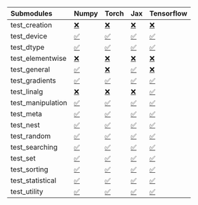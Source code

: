 | Submodules        | Numpy                                                                                                                           | Torch                                                                                                                           | Jax                                                                                                                             | Tensorflow                                                                                                                      |
|:------------------|:--------------------------------------------------------------------------------------------------------------------------------|:--------------------------------------------------------------------------------------------------------------------------------|:--------------------------------------------------------------------------------------------------------------------------------|:--------------------------------------------------------------------------------------------------------------------------------|
| test_creation     | <a href="https://github.com/unifyai/ivy/runs/8065168146?check_suite_focus=true" rel="noopener noreferrer" target="_blank">❌</a> | <a href="https://github.com/unifyai/ivy/runs/8065169553?check_suite_focus=true" rel="noopener noreferrer" target="_blank">❌</a> | <a href="https://github.com/unifyai/ivy/runs/8065171114?check_suite_focus=true" rel="noopener noreferrer" target="_blank">❌</a> | <a href="https://github.com/unifyai/ivy/runs/8065172484?check_suite_focus=true" rel="noopener noreferrer" target="_blank">❌</a> |
| test_device       | <a href="https://github.com/unifyai/ivy/runs/8065168224?check_suite_focus=true" rel="noopener noreferrer" target="_blank">✅</a> | <a href="https://github.com/unifyai/ivy/runs/8065169634?check_suite_focus=true" rel="noopener noreferrer" target="_blank">✅</a> | <a href="https://github.com/unifyai/ivy/runs/8065171177?check_suite_focus=true" rel="noopener noreferrer" target="_blank">✅</a> | <a href="https://github.com/unifyai/ivy/runs/8065172601?check_suite_focus=true" rel="noopener noreferrer" target="_blank">✅</a> |
| test_dtype        | <a href="https://github.com/unifyai/ivy/runs/8065168318?check_suite_focus=true" rel="noopener noreferrer" target="_blank">✅</a> | <a href="https://github.com/unifyai/ivy/runs/8065169745?check_suite_focus=true" rel="noopener noreferrer" target="_blank">✅</a> | <a href="https://github.com/unifyai/ivy/runs/8065171269?check_suite_focus=true" rel="noopener noreferrer" target="_blank">✅</a> | <a href="https://github.com/unifyai/ivy/runs/8065172721?check_suite_focus=true" rel="noopener noreferrer" target="_blank">✅</a> |
| test_elementwise  | <a href="https://github.com/unifyai/ivy/runs/8065168394?check_suite_focus=true" rel="noopener noreferrer" target="_blank">❌</a> | <a href="https://github.com/unifyai/ivy/runs/8065169806?check_suite_focus=true" rel="noopener noreferrer" target="_blank">❌</a> | <a href="https://github.com/unifyai/ivy/runs/8065171344?check_suite_focus=true" rel="noopener noreferrer" target="_blank">❌</a> | <a href="https://github.com/unifyai/ivy/runs/8065172827?check_suite_focus=true" rel="noopener noreferrer" target="_blank">❌</a> |
| test_general      | <a href="https://github.com/unifyai/ivy/runs/8065168459?check_suite_focus=true" rel="noopener noreferrer" target="_blank">✅</a> | <a href="https://github.com/unifyai/ivy/runs/8065169933?check_suite_focus=true" rel="noopener noreferrer" target="_blank">❌</a> | <a href="https://github.com/unifyai/ivy/runs/8065171416?check_suite_focus=true" rel="noopener noreferrer" target="_blank">✅</a> | <a href="https://github.com/unifyai/ivy/runs/8065172926?check_suite_focus=true" rel="noopener noreferrer" target="_blank">❌</a> |
| test_gradients    | <a href="https://github.com/unifyai/ivy/runs/8065168527?check_suite_focus=true" rel="noopener noreferrer" target="_blank">✅</a> | <a href="https://github.com/unifyai/ivy/runs/8065170014?check_suite_focus=true" rel="noopener noreferrer" target="_blank">✅</a> | <a href="https://github.com/unifyai/ivy/runs/8065171502?check_suite_focus=true" rel="noopener noreferrer" target="_blank">✅</a> | <a href="https://github.com/unifyai/ivy/runs/8065173019?check_suite_focus=true" rel="noopener noreferrer" target="_blank">✅</a> |
| test_linalg       | <a href="https://github.com/unifyai/ivy/runs/8065168644?check_suite_focus=true" rel="noopener noreferrer" target="_blank">❌</a> | <a href="https://github.com/unifyai/ivy/runs/8065170128?check_suite_focus=true" rel="noopener noreferrer" target="_blank">❌</a> | <a href="https://github.com/unifyai/ivy/runs/8065171593?check_suite_focus=true" rel="noopener noreferrer" target="_blank">❌</a> | <a href="https://github.com/unifyai/ivy/runs/8065173126?check_suite_focus=true" rel="noopener noreferrer" target="_blank">✅</a> |
| test_manipulation | <a href="https://github.com/unifyai/ivy/runs/8065168744?check_suite_focus=true" rel="noopener noreferrer" target="_blank">✅</a> | <a href="https://github.com/unifyai/ivy/runs/8065170267?check_suite_focus=true" rel="noopener noreferrer" target="_blank">✅</a> | <a href="https://github.com/unifyai/ivy/runs/8065171681?check_suite_focus=true" rel="noopener noreferrer" target="_blank">✅</a> | <a href="https://github.com/unifyai/ivy/runs/8065173221?check_suite_focus=true" rel="noopener noreferrer" target="_blank">✅</a> |
| test_meta         | <a href="https://github.com/unifyai/ivy/runs/8065168858?check_suite_focus=true" rel="noopener noreferrer" target="_blank">✅</a> | <a href="https://github.com/unifyai/ivy/runs/8065170382?check_suite_focus=true" rel="noopener noreferrer" target="_blank">✅</a> | <a href="https://github.com/unifyai/ivy/runs/8065171763?check_suite_focus=true" rel="noopener noreferrer" target="_blank">✅</a> | <a href="https://github.com/unifyai/ivy/runs/8065173350?check_suite_focus=true" rel="noopener noreferrer" target="_blank">✅</a> |
| test_nest         | <a href="https://github.com/unifyai/ivy/runs/8065168935?check_suite_focus=true" rel="noopener noreferrer" target="_blank">✅</a> | <a href="https://github.com/unifyai/ivy/runs/8065170496?check_suite_focus=true" rel="noopener noreferrer" target="_blank">✅</a> | <a href="https://github.com/unifyai/ivy/runs/8065171838?check_suite_focus=true" rel="noopener noreferrer" target="_blank">✅</a> | <a href="https://github.com/unifyai/ivy/runs/8065173463?check_suite_focus=true" rel="noopener noreferrer" target="_blank">✅</a> |
| test_random       | <a href="https://github.com/unifyai/ivy/runs/8065169033?check_suite_focus=true" rel="noopener noreferrer" target="_blank">✅</a> | <a href="https://github.com/unifyai/ivy/runs/8065170605?check_suite_focus=true" rel="noopener noreferrer" target="_blank">✅</a> | <a href="https://github.com/unifyai/ivy/runs/8065171910?check_suite_focus=true" rel="noopener noreferrer" target="_blank">✅</a> | <a href="https://github.com/unifyai/ivy/runs/8065173562?check_suite_focus=true" rel="noopener noreferrer" target="_blank">✅</a> |
| test_searching    | <a href="https://github.com/unifyai/ivy/runs/8065169097?check_suite_focus=true" rel="noopener noreferrer" target="_blank">✅</a> | <a href="https://github.com/unifyai/ivy/runs/8065170695?check_suite_focus=true" rel="noopener noreferrer" target="_blank">✅</a> | <a href="https://github.com/unifyai/ivy/runs/8065172001?check_suite_focus=true" rel="noopener noreferrer" target="_blank">✅</a> | <a href="https://github.com/unifyai/ivy/runs/8065173651?check_suite_focus=true" rel="noopener noreferrer" target="_blank">✅</a> |
| test_set          | <a href="https://github.com/unifyai/ivy/runs/8065169170?check_suite_focus=true" rel="noopener noreferrer" target="_blank">✅</a> | <a href="https://github.com/unifyai/ivy/runs/8065170785?check_suite_focus=true" rel="noopener noreferrer" target="_blank">✅</a> | <a href="https://github.com/unifyai/ivy/runs/8065172090?check_suite_focus=true" rel="noopener noreferrer" target="_blank">✅</a> | <a href="https://github.com/unifyai/ivy/runs/8065173724?check_suite_focus=true" rel="noopener noreferrer" target="_blank">✅</a> |
| test_sorting      | <a href="https://github.com/unifyai/ivy/runs/8065169310?check_suite_focus=true" rel="noopener noreferrer" target="_blank">✅</a> | <a href="https://github.com/unifyai/ivy/runs/8065170860?check_suite_focus=true" rel="noopener noreferrer" target="_blank">✅</a> | <a href="https://github.com/unifyai/ivy/runs/8065172179?check_suite_focus=true" rel="noopener noreferrer" target="_blank">✅</a> | <a href="https://github.com/unifyai/ivy/runs/8065173819?check_suite_focus=true" rel="noopener noreferrer" target="_blank">✅</a> |
| test_statistical  | <a href="https://github.com/unifyai/ivy/runs/8065169389?check_suite_focus=true" rel="noopener noreferrer" target="_blank">✅</a> | <a href="https://github.com/unifyai/ivy/runs/8065170937?check_suite_focus=true" rel="noopener noreferrer" target="_blank">✅</a> | <a href="https://github.com/unifyai/ivy/runs/8065172285?check_suite_focus=true" rel="noopener noreferrer" target="_blank">✅</a> | <a href="https://github.com/unifyai/ivy/runs/8065173914?check_suite_focus=true" rel="noopener noreferrer" target="_blank">✅</a> |
| test_utility      | <a href="https://github.com/unifyai/ivy/runs/8065169456?check_suite_focus=true" rel="noopener noreferrer" target="_blank">✅</a> | <a href="https://github.com/unifyai/ivy/runs/8065171021?check_suite_focus=true" rel="noopener noreferrer" target="_blank">✅</a> | <a href="https://github.com/unifyai/ivy/runs/8065172375?check_suite_focus=true" rel="noopener noreferrer" target="_blank">✅</a> | <a href="https://github.com/unifyai/ivy/runs/8065173993?check_suite_focus=true" rel="noopener noreferrer" target="_blank">✅</a> |